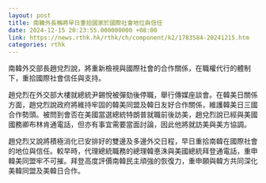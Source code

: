 ```yaml
---
layout: post
title: 南韓外長稱將早日重拾國家於國際社會地位與信任
date: 2024-12-15 20:23:55.000000000 +08:00
link: https://news.rthk.hk/rthk/ch/component/k2/1783584-20241215.htm
categories: rthk
---
```


南韓外交部長趙兌烈說，將重新檢視與國際社會的合作關係，在職權代行的體制下，重拾國際社會信任與支持。

趙兌烈在外交部大樓就總統尹錫悅被彈劾後停職，舉行傳媒座談會。在韓美日關係方面，趙兌烈說政府將維持牢固的韓美同盟及韓日友好合作關係，維護韓美日三國合作勢頭。被問到會否在美國當選總統特朗普就職前後訪美，趙兌烈說已經與美國國務卿布林肯通電話，但亦有事宜需要當面討論，因此他將就訪美與美方協調。

趙兌烈又說將積極消化已安排好的雙邊及多邊外交日程，早日重拾南韓在國際社會的地位與信任。較早時，代理總統職務的總理韓悳洙與美國總統拜登通電話，重申韓美同盟牢不可摧。拜登高度評價南韓民主頑強的恢復力，重申願與韓方共同深化美韓同盟及美韓日合作。
